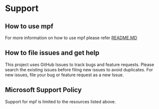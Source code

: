 
# Support

## How to use mpf

For more information on how to use mpf please refer [README.MD](./README.md)

## How to file issues and get help  

This project uses GitHub Issues to track bugs and feature requests. Please search the existing issues before filing new issues to avoid duplicates.  For new issues, file your bug or feature request as a new Issue.

## Microsoft Support Policy  

Support for mpf is limited to the resources listed above.
